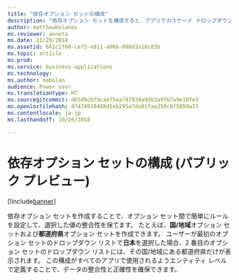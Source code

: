 ```yaml
---
title: "依存オプション セットの構成"
description: "依存オプション セットを構成すると、アプリでカスケード ドロップダウンを提供し、ドロップダウン間で簡単なデータ検証を行えます。"
author: matthewbolanos
ms.reviewer: anneta
ms.date: 11/29/2018
ms.assetid: 641c1f60-ce73-e811-a96b-000d3a18c83b
ms.topic: article
ms.prod: 
ms.service: business-applications
ms.technology: 
ms.author: mabolan
audience: Power user
ms.translationtype: HT
ms.sourcegitcommit: d65d9c6f9cae75ea7d7934a95b3a9f67a9e10fe3
ms.openlocfilehash: 47474939488d1eb295a7da01faa359c0f5859a37
ms.contentlocale: ja-jp
ms.lasthandoff: 10/26/2018

---
```

# <a name="configure-dependent-option-sets-public-preview"></a>依存オプション セットの構成 (パブリック プレビュー)


[!include[banner](../../includes/banner.md)]

依存オプション セットを作成することで、オプション セット間で簡単にルールを設定して、選択した値の整合性を保てます。 たとえば、**国/地域**オプション セットおよび**都道府県**オプション セットを作成できます。 ユーザーが最初のオプション セットのドロップダウン リストで**日本**を選択した場合、2 番目のオプション セットのドロップダウン リストには、その国/地域にある都道府県だけが表示されます。 この構成がすべてのアプリで使用されるようエンティティ レベルで定義することで、データの整合性と正確性を確保できます。

